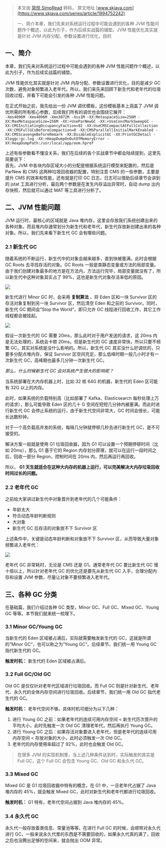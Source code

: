 > 本文由 [简悦 SimpRead](http://ksria.com/simpread/) 转码， 原文地址 [www.skjava.com](https://www.skjava.com/series/article/1994752242)

> 一、简介本章，我们先来对系统运行过程中可能会遇到的各种 JVM 性能问题作个概述，以此为引子，作为后续实战篇的铺垫。JVM 性能优化其实就是针对 JVM 内存分配、参数设置进行优化，目的

一、简介
----

本章，我们先来对系统运行过程中可能会遇到的各种 JVM 性能问题作个概述，以此为引子，作为后续实战篇的铺垫。

JVM 性能优化其实就是针对 JVM 内存分配、参数设置进行优化，目的是减少 GC 次数，避免对象频繁进入老年代。所以，我们来先来回顾下新生代和老年代的垃圾回收过程，并看下可能会引发的各种 JVM 性能问题。

在正式开始之前，我先给出一份 JVM 调优模板，这份模板基本上涵盖了 JVM 调优所需的所有核心参数，后续我们所有的调优也会围绕它展开：  
`-Xms4096M -Xmx4096M -Xmn3072M -Xss1M -XX:MetaspaceSize=256M -XX:MaxMetaspaceSize=256M -XX:+UseParNewGC -XX:+UseConcMarkSweepGC -XX:CMSInitiatingOccupancyFaction=92 -XX:UseCMSCompactAtFullCollection -XX:CMSFullGCsBeforeCompaction=0 -XX:CMSParallellInitialMarkEnabled -XX:CMSScavengeBeforeRemark -XX:DisableExplicitGC -XX:PrintGCDetail -Xloggc:gc.log -XX:+HeapDumpOnOutOfMemoryError -XX:HeapDumpPath:/usr/local/app/oom.hprof`

上述有些参数看不懂没关系，我们在后续的各个实战章节中都会陆续提到，这里先简要说下：  
首先，JVM 中各块内存区域大小的分配是根据系统运行模型来配置的，然后是 ParNew 和 CMS 这两种垃圾回收器的配置，特别注意 CMS 的一些参数，主要是提升 CMS 的效率和性能，还有就是打印 GC 日志，日志可以借助后续章节会讲到的 jstat 工具进行分析，最后两个参数是在发生内存溢出异常时，自动 dump 出内存快照，然后就可以通过 MAT 等工具进行分析了。

二、JVM 性能问题
----------

JVM 运行时，最核心的区域就是 Java 堆内存，这里会存放我们系统创建出来的各种对象。而且堆内存通常划分为新生代和老年代，新生代存放新创建出来的各种对象。所以，我们先来看下新生代 GC 会有哪些问题。

### 2.1 新生代 GC

随着系统的不断运行，新生代中的对象会越来越多，直到快被塞满。此时会根据 GC Roots 去寻找存活的对象。GC Roots 一般是类静态变量或方法的局部变量。由于我们创建对象最多的地方是在方法内，方法运行完毕，局部变量就没有了，所以新生代中这种对象其实占了 99%，这也是新生代对象存活率低的原因。

![](http://image.skjava.com/article/series/jvm/202308102131263721.png)

新生代进行 Minor GC 时，会采用 **复制算法** ，将 Eden 区和一块 Survivor 区的存活对象复制到另一块 Survivor 区，然后清空 Eden 和之前的 Survivor。同时，新生代 GC 期间会”Stop the World“，即只允许 GC 线程进行回收工作，其它工作线程都会被挂起。

![](http://image.skjava.com/article/series/jvm/202308102131271852.png)

假设一次新生代的 GC 需要 20ms，那么此时对于用户发送的请求，这 20ms 内是无法处理的，系统会卡顿 20ms。但是新生代的 GC 速度非常快，所以只要不频繁 GC，其实对系统是没什么影响的。所以，新生代 GC 其实没什么好调优的，只要多分配点堆内存，保证 Survivor 区空间充足，那么低峰时期一般几小时才有一次新生代 GC，高峰期也最多几分钟一次新生代 GC。

_那么，什么时候新生代 GC 会对系统产生很大的影响呢？_

当系统部署在大内存机器上时，比如 32 核 64G 的机器，新生代的 Eden 区可能有 32G 以上的内存。

此时，如果系统的负载特别高（比如部署了 Kafka、Elasticsearch 每秒处理上万的请求），那么可能导致 Eden 区的几十 G 空间在短短几分钟内被塞满。而此时进行新生代 GC 会停止系统的运行，由于新生代空间非常大，GC 时间会很长，可能长达数秒钟。

对于一个高负载高并发的系统，每隔几分钟就停顿几秒去进行新生代 GC，是不可接受的。

解决方案一般就是使用 G1 垃圾回收器，因为 G1 可以设置一个预期停顿时间（比如 20ms），那么 G1 基于它的 Region 内存划分原理，就可以在运行一段时间之后，回收一部分 Region，控制时间在 20ms 内，然后再运行再回收。

所以， **G1 天生就适合在这种大内存的机器上运行，可以完美解决大内存垃圾回收时间过长的问题。**

### 2.2 老年代 GC

之前给大家讲过新生代中对象晋升到老年代的几个可能条件：

*   年龄太大
*   符合动态年龄判断规则
*   大对象
*   新生代 GC 后存活的对象放不下 Survivor 区

上述条件中，关键是动态年龄判断和对象放不下 Survivor 区，从而导致大量对象频繁进入老年代：

![](http://image.skjava.com/article/series/jvm/202308102131284063.png)

老年代 GC 非常耗时，无论是 CMS 还是 G1。通常老年代 GC 要比新生代 GC 慢十倍以上，所以针对老年代 GC 的优化还是要先从新生代 GC 入手，合理分配内存和设置 JVM 参数，尽量让对象不要频繁进入老年代。

三、各种 GC 分类
----------

在基础篇，我们介绍过各种 GC 类型，Minor GC、Full GC、Mixed GC、Young GC 等等。本节我们就来统一梳理下。

### 3.1 Minor GC/Young GC

当新生代的 Eden 区域被占满后，实际就需要触发新生代的 GC，这就是所谓的”Minor GC“，也可以称之为”Young GC“。后续章节，我们统一用 Young GC 指代新生代的 GC。

**触发时机：** 新生代的 Eden 区域被占满后。

### 3.2 Full GC/Old GC

Old GC 是仅仅针对老年代区域进行垃圾回收。而 Full GC 则是针对新生代、老年代、永久代的全体内存空间进行垃圾回收。后续章节，我们统一用 Old GC 指代老生代的 GC。

**触发时机：** 老年代空间不够。具体时机可细分为以下几种：

1.  进行 Young GC 之前：如果老年代的连续可用内存空间 < 新生代历次晋升的平均大小，此时先触发一次 Old GC 清理老年代，然后再执行 Young GC。
2.  进行 Young GC 之后：如果存活对象要进入老年代，但是老年代的连续可用内存空间 < 存放对象的大小，此时必须触发一次 Old GC。
3.  老年代的内存使用率超过了 92%，此时也会触发 Old GC。

> 在很多 JVM 的实现机制里，当上述几种条件达到时，实际触发的其实是 Full GC，这个 Full GC 会包含 Young GC、Old GC 和永久代 GC。

### 3.3 Mixed GC

Mixed GC 是 G1 垃圾回收器中特有的概念，在 G1 中，一旦老年代占据了 Java 堆内存的 45%，就会触发 Mixed GC，此时对新生代和老年代都进行垃圾回收。

**触发时机：** G1 特有，老年代空间占据到 Java 堆内存的 45%。

### 3.4 永久代 GC

永久代一般存放着类信息、常量池等等。在进行 Full GC 的时候，会顺带对永久代进行 GC，一般来说永久代里的东西是不需要回收的，如果永久代真的满了，回收之后也没腾出足够的空间来，就会抛出 OOM 异常。